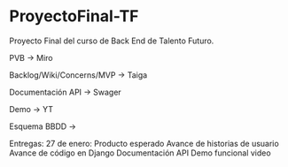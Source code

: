 # ProyectoFinal-TF
Proyecto Final del curso de Back End de Talento Futuro.

PVB
-> Miro

Backlog/Wiki/Concerns/MVP
-> Taiga

Documentación API
-> Swager

Demo
-> YT

Esquema BBDD
-> 

Entregas:
27 de enero:
Producto esperado
Avance de historias de usuario
Avance de código en Django
Documentación API
Demo funcional video
